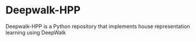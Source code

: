 # Deepwalk-HPP
Deepwalk-HPP is a Python repository that implements house representation learning using DeepWalk
